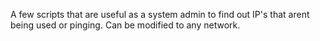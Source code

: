 A few scripts that are useful as a system admin to find out IP's that arent being used or pinging.
Can be modified to any network. 


